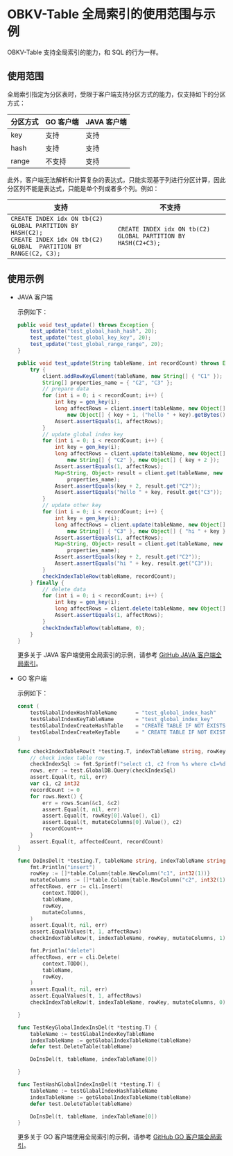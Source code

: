 # OBKV-Table 全局索引的使用范围与示例

OBKV-Table 支持全局索引的能力，和 SQL 的行为一样。

## 使用范围

全局索引指定为分区表时，受限于客户端支持分区方式的能力，仅支持如下的分区方式：

| 分区方式 | GO 客户端 | JAVA 客户端 |
| --------| --------- | ------------|
|   key   |    支持    |     支持    |
|   hash  |    支持    |     支持    |
|   range |    不支持  |     支持    |

此外，客户端无法解析和计算复杂的表达式，只能实现基于列进行分区计算，因此分区列不能是表达式，只能是单个列或者多个列。例如：

| 支持 | 不支持 |
| --------| --------- |
|   `CREATE INDEX idx ON tb(C2) GLOBAL PARTITION BY HASH(C2);` <br>  `CREATE INDEX idx ON tb(C2) GLOBAL  PARTITION BY RANGE(C2, C3);`  |    `CREATE INDEX idx ON tb(C2) GLOBAL PARTITION BY HASH(C2+C3); `   |

## 使用示例

* JAVA 客户端

    示例如下：

    ```java
    public void test_update() throws Exception {
        test_update("test_global_hash_hash", 20);
        test_update("test_global_key_key", 20);
        test_update("test_global_range_range", 20);
    }

    public void test_update(String tableName, int recordCount) throws Exception {
        try {
            client.addRowKeyElement(tableName, new String[] { "C1" });
            String[] properties_name = { "C2", "C3" };
            // prepare data
            for (int i = 0; i < recordCount; i++) {
                int key = gen_key(i);
                long affectRows = client.insert(tableName, new Object[] { key }, properties_name,
                    new Object[] { key + 1, ("hello " + key).getBytes() });
                Assert.assertEquals(1, affectRows);
            }
            // update global index key
            for (int i = 0; i < recordCount; i++) {
                int key = gen_key(i);
                long affectRows = client.update(tableName, new Object[] { key },
                    new String[] { "C2" }, new Object[] { key + 2 });
                Assert.assertEquals(1, affectRows);
                Map<String, Object> result = client.get(tableName, new Object[] { key },
                    properties_name);
                Assert.assertEquals(key + 2, result.get("C2"));
                Assert.assertEquals("hello " + key, result.get("C3"));
            }
            // update other key
            for (int i = 0; i < recordCount; i++) {
                int key = gen_key(i);
                long affectRows = client.update(tableName, new Object[] { key },
                    new String[] { "C3" }, new Object[] { "hi " + key });
                Assert.assertEquals(1, affectRows);
                Map<String, Object> result = client.get(tableName, new Object[] { key },
                    properties_name);
                Assert.assertEquals(key + 2, result.get("C2"));
                Assert.assertEquals("hi " + key, result.get("C3"));
            }
            checkIndexTableRow(tableName, recordCount);
        } finally {
            // delete data
            for (int i = 0; i < recordCount; i++) {
                int key = gen_key(i);
                long affectRows = client.delete(tableName, new Object[] { key });
                Assert.assertEquals(1, affectRows);
            }
            checkIndexTableRow(tableName, 0);
        }
    }
    ```

    更多关于 JAVA 客户端使用全局索引的示例，请参考 [GitHub JAVA 客户端全局索引](https://github.com/oceanbase/obkv-table-client-java/blob/master/src/test/java/com/alipay/oceanbase/rpc/ObTableGlobalIndexTest.java)。

* GO 客户端

    示例如下：

    ```GO
    const (
        testGlabalIndexHashTableName      = "test_global_index_hash"
        testGlabalIndexKeyTableName       = "test_global_index_key"
        testGlabalIndexCreateHashTable    = "CREATE TABLE IF NOT EXISTS `test_global_index_hash` (  `c1` int(11) NOT NULL,  `c2` int(11) DEFAULT NULL,  `c3` int(11) DEFAULT NULL,  PRIMARY KEY (`c1`),  KEY `idx` (`c2`) GLOBAL partition by hash(`c2`)(partition `p0`,partition `p1`,partition `p2`,partition `p3`,partition `p4`)) partition by hash(`c1`)(partition `p0`,partition `p1`,partition `p2`,partition `p3`,partition `p4`)"
        testGlabalIndexCreateKeyTable     = " CREATE TABLE IF NOT EXISTS `test_global_index_key` (`c1` int(11) NOT NULL,`c2` int(11) DEFAULT NULL,  `c3` int(11) DEFAULT NULL,  PRIMARY KEY (`c1`),  KEY `idx` (`c2`)  GLOBAL partition by key(`c2`)(partition `p0`,partition `p1`,partition `p2`,partition `p3`,partition `p4`))  partition by key(`c1`)(partition `p0`,partition `p1`,partition `p2`,partition `p3`,partition `p4`)"
    )

    func checkIndexTableRow(t *testing.T, indexTableName string, rowKey []*table.Column, mutateColumns []*table.Column, affectedCount int) {
        // check index table row
        checkIndexSql := fmt.Sprintf("select c1, c2 from %s where c1=%d", indexTableName, rowKey[0].Value())
        rows, err := test.GlobalDB.Query(checkIndexSql)
        assert.Equal(t, nil, err)
        var c1, c2 int32
        recordCount := 0
        for rows.Next() {
            err = rows.Scan(&c1, &c2)
            assert.Equal(t, nil, err)
            assert.Equal(t, rowKey[0].Value(), c1)
            assert.Equal(t, mutateColumns[0].Value(), c2)
            recordCount++
        }
        assert.Equal(t, affectedCount, recordCount)
    }

    func DoInsDel(t *testing.T, tableName string, indexTableName string) {
        fmt.Println("insert")
        rowKey := []*table.Column{table.NewColumn("c1", int32(1))}
        mutateColumns := []*table.Column{table.NewColumn("c2", int32(1)), table.NewColumn("c3", int32(3))}
        affectRows, err := cli.Insert(
            context.TODO(),
            tableName,
            rowKey,
            mutateColumns,
        )
        assert.Equal(t, nil, err)
        assert.EqualValues(t, 1, affectRows)
        checkIndexTableRow(t, indexTableName, rowKey, mutateColumns, 1)

        fmt.Println("delete")
        affectRows, err = cli.Delete(
            context.TODO(),
            tableName,
            rowKey,
        )
        assert.Equal(t, nil, err)
        assert.EqualValues(t, 1, affectRows)
        checkIndexTableRow(t, indexTableName, rowKey, mutateColumns, 0)

    }

    func TestKeyGlobalIndexInsDel(t *testing.T) {
        tableName := testGlabalIndexKeyTableName
        indexTableName := getGlobalIndexTableName(tableName)
        defer test.DeleteTable(tableName)

        DoInsDel(t, tableName, indexTableName[0])

    }

    func TestHashGlobalIndexInsDel(t *testing.T) {
        tableName := testGlabalIndexHashTableName
        indexTableName := getGlobalIndexTableName(tableName)
        defer test.DeleteTable(tableName)

        DoInsDel(t, tableName, indexTableName[0])
    }
    ```

    更多关于 GO 客户端使用全局索引的示例，请参考 [GitHub GO 客户端全局索引](https://github.com/oceanbase/obkv-table-client-go/blob/main/test/global_index/global_index_test.go)。

